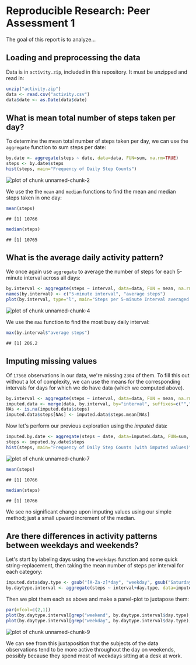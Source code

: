 # Reproducible Research: Peer Assessment 1
The goal of this report is to analyze...

## Loading and preprocessing the data
Data is in ```activity.zip```, included in this repository. It must be unzipped and read in:


```r
unzip("activity.zip")
data <- read.csv("activity.csv")
data$date <- as.Date(data$date)
```

## What is mean total number of steps taken per day?
To determine the mean total number of steps taken per day, we can use the ```aggregate``` function to sum steps per date:

```r
by.date <- aggregate(steps ~ date, data=data, FUN=sum, na.rm=TRUE)
steps <- by.date$steps
hist(steps, main="Frequency of Daily Step Counts")
```

![plot of chunk unnamed-chunk-2](figure/unnamed-chunk-2.png) 

We use the the ```mean``` and ```median``` functions to find the mean and median steps taken in one day:

```r
mean(steps)
```

```
## [1] 10766
```

```r
median(steps)
```

```
## [1] 10765
```

## What is the average daily activity pattern?

We once again use ```aggregate``` to average the number of steps for each 5-minute interval across all days:

```r
by.interval <- aggregate(steps ~ interval, data=data, FUN = mean, na.rm=TRUE)
names(by.interval) <- c("5-minute interval", "average steps")
plot(by.interval, type="l", main="Steps per 5-minute Interval averaged Across Days")
```

![plot of chunk unnamed-chunk-4](figure/unnamed-chunk-4.png) 

We use the ```max``` function to find the most busy daily interval:

```r
max(by.interval$"average steps")
```

```
## [1] 206.2
```

## Imputing missing values

Of ``17568`` observations in our data, we're missing ``2304`` of them. To fill this out without a lot of complexity, we can use the means for the corresponding intervals for days for which we do have data (which we computed above).


```r
by.interval <- aggregate(steps ~ interval, data=data, FUN = mean, na.rm=TRUE)
imputed.data <- merge(data, by.interval, by="interval", suffixes=c("",".mean"), all = TRUE)
NAs <- is.na(imputed.data$steps)
imputed.data$steps[NAs] <- imputed.data$steps.mean[NAs]
```

Now let's perform our previous exploration using the _imputed_ data:

```r
imputed.by.date <- aggregate(steps ~ date, data=imputed.data, FUN=sum, na.rm=TRUE)
steps <- imputed.by.date$steps
hist(steps, main="Frequency of Daily Step Counts (with imputed values)")
```

![plot of chunk unnamed-chunk-7](figure/unnamed-chunk-7.png) 

```r
mean(steps)
```

```
## [1] 10766
```

```r
median(steps)
```

```
## [1] 10766
```
We see no significant change upon imputing values using our simple method; just a small upward increment of the median.

## Are there differences in activity patterns between weekdays and weekends?

Let's start by labeling days using the ```weekdays``` function and some quick string-replacement, then taking the mean number of steps per interval for each category:

```r
imputed.data$day.type <- gsub("[A-Za-z]*day", "weekday", gsub("Saturday|Sunday", "weekend", weekdays(imputed.data$date)))
by.daytype.interval <- aggregate(steps ~ interval+day.type, data=imputed.data, FUN = mean, na.rm=TRUE)
```

Then we plot them each as above and make a panel-plot to juxtapose them:

```r
par(mfcol=c(2,1))
plot(by.daytype.interval[grep("weekend", by.daytype.interval$day.type), c(1,3)], type='l', main="weekend")
plot(by.daytype.interval[grep("weekday", by.daytype.interval$day.type), c(1,3)], type='l', main="weekday")
```

![plot of chunk unnamed-chunk-9](figure/unnamed-chunk-9.png) 

We can see from this juxtaposition that the subjects of the data observations tend to be more active throughout the day on weekends, possibly because they spend most of weekdays sitting at a desk at work.
